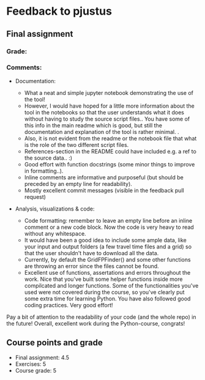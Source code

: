 

# Feedback to pjustus

## Final assignment 

### Grade: 

### Comments:

- Documentation:
	- What a neat and simple jupyter notebook demonstrating the use of the tool! 
	- However, I would have hoped for a little more information about the tool in the notebooks so that the user understands what it does without having to study the source script files.. You have some of this info in the main readme which is good, but still the documentation and explanation of the tool is rather minimal. . 
	- Also, it is not evident from the readme or the notebook file that what is the role of the two different script files. 
	- References-section in the README could have included e.g. a ref to the source data.. :) 
	- Good effort with function docstrings (some minor things to improve in formatting..). 
	- Inline comments are informative and purposeful (but should be preceded by an empty line for readability). 
	- Mostly excellent commit messages (visible in the feedback pull request)

- Analysis, visualizations & code: 
	- Code formatting: remember to leave an empty line before an inline comment or a new code block. Now the code is very heavy to read without any whitespace. 
	- It would have been a good idea to include some ample data, like your input and output folders (a few travel time files and a grid) so that the user shouldn't have to download all the data. 
	- Currently, by default the GridFPFinder()  and some other functions are throwing an error since the files cannot be found. 
	- Excellent use of functions, assertations and errors throughout the work. Nice that you've built some helper functions inside more compilcated and longer functions. Some of the functionalities you've used were not covered during the course, so you've clearly put some extra time for learning Python. You have also followed good coding practices. Very good effort!

Pay a bit of attention to the readability of your code (and the whole repo) in the future! Overall, excellent work during the Python-course, congrats!
	
## Course points and grade

- Final assignment: 4.5
- Exercises: 5
- Course grade: 5


